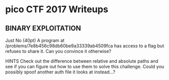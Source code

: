 # pico CTF 2017 Writeups

## BINARY EXPLOITATION

Just No (40pt)
A program at /problems/7e8b456c98db60be9a33339ab4509fca has access to a flag but refuses to share it. Can you convince it otherwise?

 HINTS
Check out the difference between relative and absolute paths and see if you can figure out how to use them to solve this challenge. Could you possibly spoof another auth file it looks at instead...?
